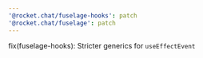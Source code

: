 ```yaml
---
'@rocket.chat/fuselage-hooks': patch
'@rocket.chat/fuselage': patch
---
```


fix(fuselage-hooks): Stricter generics for `useEffectEvent`

